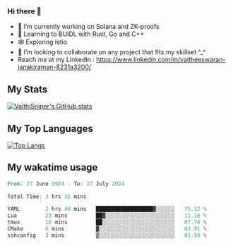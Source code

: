 ### Hi there 👋

- 🔭 I’m currently working on Solana and ZK-proofs
- 📖 Learning to BUIDL with Rust, Go and C++
- 🕸️ Exploring Istio
- 👯 I’m looking to collaborate on any project that fits my skillset ^_^
- Reach me at my LinkedIn : https://www.linkedin.com/in/vaitheeswaran-janakiraman-8231a3200/

## My Stats
[![VaithiSniper's GitHub stats](https://github-readme-stats.vercel.app/api?username=VaithiSniper&hide=stars&theme=radical)](https://github.com/anuraghazra/github-readme-stats)

## My Top Languages

[![Top Langs](https://github-readme-stats.vercel.app/api/top-langs/?username=VaithiSniper&layout=compact)](https://github.com/anuraghazra/github-readme-stats)

## My wakatime usage

<!--START_SECTION:waka-->

```rust
From: 27 June 2024 - To: 27 July 2024

Total Time: 3 hrs 32 mins

YAML        2 hrs 40 mins   ██████████████████▓░░░░░░   75.12 %
Lua         23 mins         ██▓░░░░░░░░░░░░░░░░░░░░░░   11.18 %
tmux        16 mins         ██░░░░░░░░░░░░░░░░░░░░░░░   07.74 %
CMake       6 mins          ▓░░░░░░░░░░░░░░░░░░░░░░░░   02.91 %
sshconfig   3 mins          ▒░░░░░░░░░░░░░░░░░░░░░░░░   01.59 %
```

<!--END_SECTION:waka-->
